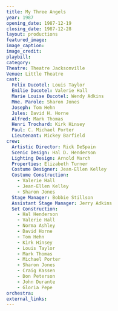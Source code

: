 ```yaml
---
title: My Three Angels
year: 1987
opening_date: 1987-12-19
closing_date: 1987-12-28
layout: productions
featured_image: 
image_caption:
image_credit:
playbill: 
category: 
Theatre: Theatre Jacksonville
Venue: Little Theatre
cast:
  Felix Ducotel: Louis Taylor
  Emilie Ducotel: Valerie Hall
  Marie Louise Ducotel: Wendy Adkins
  Mme. Parole: Sharon Jones
  Joseph: Tom Hehn
  Jules: David H. Horne
  Alfred: Mark Thomas
  Henri Trochard: Kirk Hinsey
  Paul: C. Michael Porter
  Lieutenant: Mickey Barfield
crew:
  Artistic Director: Rick DeSpain
  Scenic Design: Hal D. Henderson
  Lighting Design: Arnold March
  Properties: Elizabeth Turner
  Costume Designer: Jean-Ellen Kelley
  Costume Construction:
    - Valerie Hall
    - Jean-Ellen Kelley
    - Sharon Jones
  Stage Manager: Bobbie Stillson
  Assistant Stage Manager: Jerry Adkins
  Set Construction:
    - Hal Henderson
    - Valerie Hall
    - Norma Ashley
    - David Horne
    - Tom Hehn
    - Kirk Hinsey
    - Louis Taylor
    - Mark Thomas
    - Michael Porter
    - Sharon Jones
    - Craig Kassen
    - Don Peterson
    - John Durante
    - Gloria Pepe
orchestra:
external_links:
---
```


